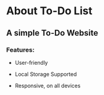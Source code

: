# About To-Do List

## A simple To-Do Website

### Features:

* User-friendly

* Local Storage Supported

* Responsive, on all devices

